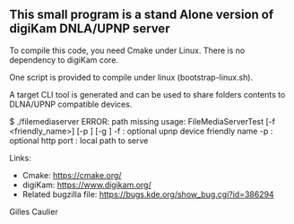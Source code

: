 This small program is a stand Alone version of digiKam DNLA/UPNP server
-----------------------------------------------------------------------

To compile this code, you need Cmake under Linux. There is no dependency to digiKam core.

One script is provided to compile under linux (bootstrap-linux.sh).

A target CLI tool is generated and can be used to share folders contents to DLNA/UPNP compatible devices.

$ ./filemediaserver
ERROR: path missing
usage: FileMediaServerTest [-f <friendly_name>] [-p <port>] [-g <guid>] <path>
-f : optional upnp device friendly name
-p : optional http port
<path> : local path to serve

Links:

- Cmake:                 https://cmake.org/
- digiKam:               https://www.digikam.org/
- Related bugzilla file: https://bugs.kde.org/show_bug.cgi?id=386294

Gilles Caulier
